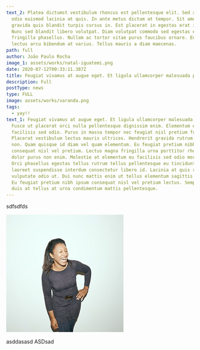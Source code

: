 ```yaml
---
text_2: Platea dictumst vestibulum rhoncus est pellentesque elit. Sed arcu non
  odio euismod lacinia at quis. In ante metus dictum at tempor. Sit amet purus
  gravida quis blandit turpis cursus in. Est placerat in egestas erat imperdiet.
  Nunc sed blandit libero volutpat. Diam volutpat commodo sed egestas egestas
  fringilla phasellus. Nullam ac tortor vitae purus faucibus ornare. Eu augue ut
  lectus arcu bibendum at varius. Tellus mauris a diam maecenas.
path: full
author: João Paulo Rocha
image_1: assets/works/natal-iguatemi.png
date: 2020-07-12T00:33:11.387Z
title: Feugiat vivamus at augue eget. Et ligula ullamcorper malesuada proin.
description: Full
postType: news
type: FULL
image: assets/works/varanda.png
tags:
  - yay!!
text_1: Feugiat vivamus at augue eget. Et ligula ullamcorper malesuada proin.
  Fusce ut placerat orci nulla pellentesque dignissim enim. Elementum eu
  facilisis sed odio. Purus in massa tempor nec feugiat nisl pretium fusce id.
  Placerat vestibulum lectus mauris ultrices. Hendrerit gravida rutrum quisque
  non. Quam quisque id diam vel quam elementum. Eu feugiat pretium nibh ipsum
  consequat nisl vel pretium. Lectus magna fringilla urna porttitor rhoncus
  dolor purus non enim. Molestie at elementum eu facilisis sed odio morbi quis.
  Orci phasellus egestas tellus rutrum tellus pellentesque eu tincidunt. Neque
  laoreet suspendisse interdum consectetur libero id. Lacinia at quis risus sed
  vulputate odio ut. Dui nunc mattis enim ut tellus elementum sagittis vitae et.
  Eu feugiat pretium nibh ipsum consequat nisl vel pretium lectus. Semper eget
  duis at tellus at urna condimentum mattis pellentesque.
---
```



sdfsdfds

![cesco](assets/10-maria-dornelles.jpg "cescp")

asddasasd
ASDsad